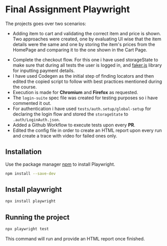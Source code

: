 # Final Assignment Playwright

The projects goes over two scenarios:

- Adding item to cart and validating the correct item and price is shown. Two approaches were created, one by evaluating UI wise that the item details were the same and one by storing the item's prices from the HomePage and comparing it to the one shown in the Cart Page.

* Complete the checkout flow. For this one i have used storageState to make sure that during all tests the user is logged in, and [faker.js](https://fakerjs.dev/) library for inputting payment details.
* I have used Codegen as the initial step of finding locators and then edited the copied script to follow with best practices mentioned during the course.
* Execution is made for **Chromium** and **Firefox** as requested.
* The `login-suite` spec file was created for testing purposes so i have commented it out.
* For authentication i have used `tests/auth.setup/global-setup` for declaring the login flow and stored the `storageState` to `.auth/LoginAuth.json`.
* Added a Github Workflow to execute tests upon every **PR**.
* Edited the config file in order to create an HTML report upon every run and create a trace with video for failed ones only.

## Installation

Use the package manager [npm](https://www.npmjs.com/) to install Playwright.

```bash
npm install --save-dev
```

## Install playwright

```bash
npx install playwright
```

## Running the project

```bash
npx playwright test
```

This command will run and provide an HTML report once finished.
